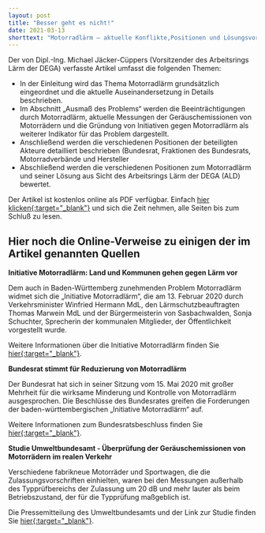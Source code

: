 ```yaml
---
layout: post
title: "Besser geht es nicht!"
date: 2021-03-13
shorttext: "Motorradlärm – aktuelle Konflikte,Positionen und Lösungsvorschläge - unter diesem Titel hat die Deutsche Gesellschaft für Akustik e.V. (DEGA) in ihrer aktuellen Ausgabe des Akustik Journals (Nr. 01/21 vom Februar 2021) die bisher beste (mir bekannte) zusammenfassende Aufarbeitung des Themas Motorradlärm veröffentlicht. Es handelt sich hier zwar um einen recht langen Artikel, aber jeder Zeile davon ist absolut lesenswert. Wer beim Thema Motorradlärm mitreden will, muss diese Veröffentlichung gelesen haben."
---
```

Der von Dipl.-Ing. Michael Jäcker-Cüppers (Vorsitzender des Arbeitsrings Lärm der DEGA) verfasste Artikel umfasst die folgenden Themen:
* In der Einleitung wird das Thema Motorradlärm grundsätzlich eingeordnet und die aktuelle Auseinandersetzung in Details beschrieben.
* Im Abschnitt „Ausmaß des Problems“ werden die Beeinträchtigungen durch Motorradlärm, aktuelle Messungen der Geräuschemissionen von Motorrädern und die Gründung von Initiativen gegen Motorradlärm als weiterer Indikator für das Problem dargestellt.
* Anschließend werden die verschiedenen Positionen der beteiligten Akteure detailliert beschrieben (Bundesrat, Fraktionen des Bundesrats, Motorradverbände und Hersteller
* Abschließend werden die verschiedenen Positionen zum Motorradlärm und seiner Lösung aus Sicht des Arbeitsrings Lärm der DEGA (ALD) bewertet.

Der Artikel ist kostenlos online als PDF verfügbar. Einfach <span style="text-decoration: underline;">[hier klicken](https://www.dega-akustik.de/fileadmin/dega-akustik.de/publikationen/akustik-journal/21-01/akustik_journal_2021_01_online_artikel2.pdf){:target="_blank"}</span> und sich die Zeit nehmen, alle Seiten bis zum Schluß zu lesen.

## Hier noch die Online-Verweise zu einigen der im Artikel genannten Quellen

**Initiative Motorradlärm: Land und Kommunen gehen gegen Lärm vor**

Dem auch in Baden-Württemberg zunehmenden Problem Motorradlärm widmet sich die „Initiative Motorradlärm“, die am 13. Februar 2020 durch Verkehrsminister Winfried Hermann MdL, den Lärmschutzbeauftragten Thomas Marwein MdL und der Bürgermeisterin von Sasbachwalden, Sonja Schuchter, Sprecherin der kommunalen Mitglieder, der Öffentlichkeit vorgestellt wurde.

Weitere Informationen über die Initiative Motorradlärm finden Sie <span style="text-decoration: underline;">[hier](https://vm.baden-wuerttemberg.de/de/mensch-umwelt/laermschutz/initiative-motorradlaerm/){:target="_blank"}</span>.

 
**Bundesrat stimmt für Reduzierung von Motorradlärm**

Der Bundesrat hat sich in seiner Sitzung vom 15. Mai 2020 mit großer Mehrheit für die wirksame Minderung und Kontrolle von Motorradlärm ausgesprochen. Die Beschlüsse des Bundesrates greifen die Forderungen der baden-württembergischen „Initiative Motorradlärm“ auf.

Weitere Informationen zum Bundesratsbeschluss finden Sie <span style="text-decoration: underline;">[hier](https://vm.baden-wuerttemberg.de/de/service/presse/pressemitteilung/pid/bundesrat-stimmt-fuer-reduzierung-von-motorradlaerm/){:target="_blank"}</span>.

**Studie Umweltbundesamt - Überprüfung der Geräuschemissionen von Motorrädern im realen Verkehr**

Verschiedene fabrikneue Motorräder und Sportwagen, die die Zulassungsvorschriften einhielten, waren bei den Messungen außerhalb des Typprüfbereichs der Zulassung um 20 dB und mehr lauter als beim Betriebszustand, der für die Typprüfung maßgeblich ist.

Die Pressemitteilung des Umweltbundesamts und der Link zur Studie finden Sie <span style="text-decoration: underline;">[hier](https://www.umweltbundesamt.de/presse/pressemitteilungen/laute-motorraeder-pkw-sorgen-zunehmend-fuer/){:target="_blank"}</span>.